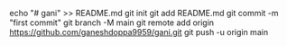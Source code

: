 echo "# gani" >> README.md
git init
git add README.md
git commit -m "first commit"
git branch -M main
git remote add origin https://github.com/ganeshdoppa9959/gani.git
git push -u origin main
